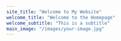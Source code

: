 ```yaml
---
site_title: "Welcome to My Website"
welcome_title: "Welcome to the Homepage"
welcome_subtitle: "This is a subtitle"
main_image: "/images/your-image.jpg"
---
```

